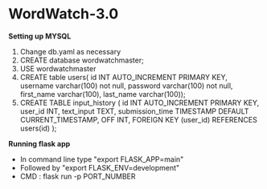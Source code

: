 # WordWatch-3.0

**Setting up MYSQL**

1. Change db.yaml as necessary
2. CREATE database wordwatchmaster;
3. USE wordwatchmaster
4. CREATE table users( id INT AUTO_INCREMENT PRIMARY KEY, username varchar(100) not null, password varchar(100) not null, first_name varchar(100), last_name varchar(100));
5. CREATE TABLE input_history (
   id INT AUTO_INCREMENT PRIMARY KEY,
   user_id INT,
   text_input TEXT,
   submission_time TIMESTAMP DEFAULT CURRENT_TIMESTAMP, OFF INT,
   FOREIGN KEY (user_id) REFERENCES users(id)
   );

**Running flask app**

* In command line type "export FLASK_APP=main"
* Followed by "export FLASK_ENV=development"
* CMD : flask run -p PORT_NUMBER
